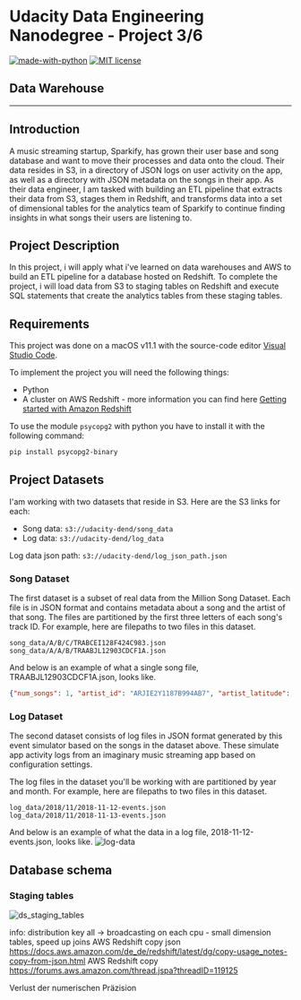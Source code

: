 # Udacity Data Engineering Nanodegree - Project 3/6  
[![made-with-python](https://img.shields.io/badge/Made%20with-Python-1f425f.svg?style=flat-square&logo=Python)](https://www.python.org/)
[![MIT license](https://img.shields.io/badge/License-MIT-blue.svg?style=flat-square&logo=Microsoft-Academic)](https://lbesson.mit-license.org/)


## Data Warehouse
---  
  

## Introduction
A music streaming startup, Sparkify, has grown their user base and song database and want to move their processes and data onto the cloud. Their data resides in S3, in a directory of JSON logs on user activity on the app, as well as a directory with JSON metadata on the songs in their app.
As their data engineer, I am tasked with building an ETL pipeline that extracts their data from S3, stages them in Redshift, and transforms data into a set of dimensional tables for the analytics team of Sparkify to continue finding insights in what songs their users are listening to.


## Project Description
In this project, i will apply what i've learned on data warehouses and AWS to build an ETL pipeline for a database hosted on Redshift. To complete the project, i will load data from S3 to staging tables on Redshift and execute SQL statements that create the analytics tables from these staging tables.


## Requirements
This project was done on a macOS v11.1 with the source-code editor [Visual Studio Code](https://code.visualstudio.com/).

To implement the project you will need the following things:
- Python
- A cluster on AWS Redshift - more information you can find here [Getting started with Amazon Redshift](https://docs.aws.amazon.com/redshift/latest/gsg/getting-started.html)  

To use the module `psycopg2` with python you have to install it with the following command:

  ```bash
  pip install psycopg2-binary
  ```


## Project Datasets
I'am working with two datasets that reside in S3. Here are the S3 links for each:
- Song data: `s3://udacity-dend/song_data`
- Log data: `s3://udacity-dend/log_data`

Log data json path: `s3://udacity-dend/log_json_path.json`  


### Song Dataset  
The first dataset is a subset of real data from the Million Song Dataset. Each file is in JSON format and contains metadata about a song and the artist of that song. The files are partitioned by the first three letters of each song's track ID. For example, here are filepaths to two files in this dataset.
```
song_data/A/B/C/TRABCEI128F424C983.json
song_data/A/A/B/TRAABJL12903CDCF1A.json
```
And below is an example of what a single song file, TRAABJL12903CDCF1A.json, looks like.
```json
{"num_songs": 1, "artist_id": "ARJIE2Y1187B994AB7", "artist_latitude": null, "artist_longitude": null, "artist_location": "", "artist_name": "Line Renaud", "song_id": "SOUPIRU12A6D4FA1E1", "title": "Der Kleine Dompfaff", "duration": 152.92036, "year": 0}
```


### Log Dataset
The second dataset consists of log files in JSON format generated by this event simulator based on the songs in the dataset above. These simulate app activity logs from an imaginary music streaming app based on configuration settings.

The log files in the dataset you'll be working with are partitioned by year and month. For example, here are filepaths to two files in this dataset.
```
log_data/2018/11/2018-11-12-events.json
log_data/2018/11/2018-11-13-events.json
```
And below is an example of what the data in a log file, 2018-11-12-events.json, looks like.
![log-data](https://user-images.githubusercontent.com/32474126/102831228-886aac80-43eb-11eb-9601-cd7f4aa3eb79.png)

## Database schema

### Staging tables
![ds_staging_tables](https://user-images.githubusercontent.com/32474126/102831393-fc0cb980-43eb-11eb-9690-eb7ef4f21c59.png)



info:
distribution key all -> broadcasting on each cpu - small dimension tables, speed up joins
AWS Redshift copy json
https://docs.aws.amazon.com/de_de/redshift/latest/dg/copy-usage_notes-copy-from-json.html
AWS Redshift copy
https://forums.aws.amazon.com/thread.jspa?threadID=119125

Verlust der numerischen Präzision